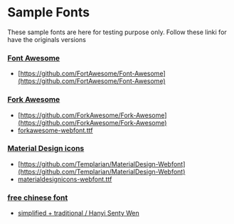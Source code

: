 # Sample Fonts

These sample fonts are here for testing purpose only.
Follow these linki for have the originals versions

### [Font Awesome](https://fontawesome.com)
* [https://github.com/FortAwesome/Font-Awesome](https://github.com/FortAwesome/Font-Awesome)

### [Fork Awesome](https://forkawesome.github.io/Fork-Awesome)
* [https://github.com/ForkAwesome/Fork-Awesome](https://github.com/ForkAwesome/Fork-Awesome)
* [forkawesome-webfont.ttf](https://github.com/ForkAwesome/Fork-Awesome/blob/master/fonts/forkawesome-webfont.ttf)

### [Material Design icons](https://materialdesignicons.com) 
* [https://github.com/Templarian/MaterialDesign-Webfont](https://github.com/Templarian/MaterialDesign-Webfont)
* [materialdesignicons-webfont.ttf](https://github.com/Templarian/MaterialDesign-Webfont/blob/master/fonts/materialdesignicons-webfont.ttf)  

### [free chinese font](www.freechinesefont.com)
* [simplified + traditional / Hanyi Senty Wen](https://www.freechinesefont.com/simplified-traditional-hanyi-senty-wen/)